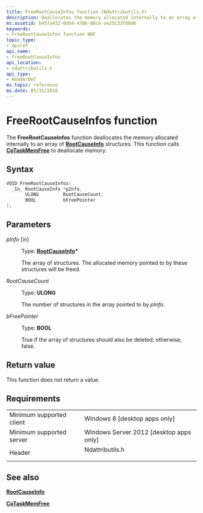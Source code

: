 ```yaml
---
title: FreeRootCauseInfos function (Ndattributils.h)
description: Deallocates the memory allocated internally to an array of RootCauseInfo structures.
ms.assetid: b45fa432-0db4-470b-80ce-ae25c33f88d6
keywords:
- FreeRootCauseInfos function NDF
topic_type:
- apiref
api_name:
- FreeRootCauseInfos
api_location:
- ndattributils.h
api_type:
- HeaderDef
ms.topic: reference
ms.date: 05/31/2018
---
```


# FreeRootCauseInfos function

The **FreeRootCauseInfos** function deallocates the memory allocated internally to an array of [**RootCauseInfo**](/windows/win32/api/ndattrib/ns-ndattrib-rootcauseinfo) structures. This function calls [**CoTaskMemFree**](https://docs.microsoft.com/windows/desktop/api/combaseapi/nf-combaseapi-cotaskmemfree) to deallocate memory.

## Syntax


```C++
VOID FreeRootCauseInfos(
  _In_ RootCauseInfo *pInfo,
       ULONG         RootCauseCount,
       BOOL          bFreePointer
);
```



## Parameters

<dl> <dt>

*pInfo* \[in\]
</dt> <dd>

Type: **[**RootCauseInfo**](/windows/win32/api/ndattrib/ns-ndattrib-rootcauseinfo)\***

The array of structures. The allocated memory pointed to by these structures will be freed.

</dd> <dt>

*RootCauseCount* 
</dt> <dd>

Type: **ULONG**

The number of structures in the array pointed to by *pInfo*.

</dd> <dt>

*bFreePointer* 
</dt> <dd>

Type: **BOOL**

True if the array of structures should also be deleted; otherwise, false.

</dd> </dl>

## Return value

This function does not return a value.

## Requirements



|                                     |                                                                                            |
|-------------------------------------|--------------------------------------------------------------------------------------------|
| Minimum supported client<br/> | Windows 8 \[desktop apps only\]<br/>                                                 |
| Minimum supported server<br/> | Windows Server 2012 \[desktop apps only\]<br/>                                       |
| Header<br/>                   | <dl> <dt>Ndattributils.h</dt> </dl> |



## See also

<dl> <dt>

[**RootCauseInfo**](/windows/win32/api/ndattrib/ns-ndattrib-rootcauseinfo)
</dt> <dt>

[**CoTaskMemFree**](https://docs.microsoft.com/windows/desktop/api/combaseapi/nf-combaseapi-cotaskmemfree)
</dt> </dl>

 

 





